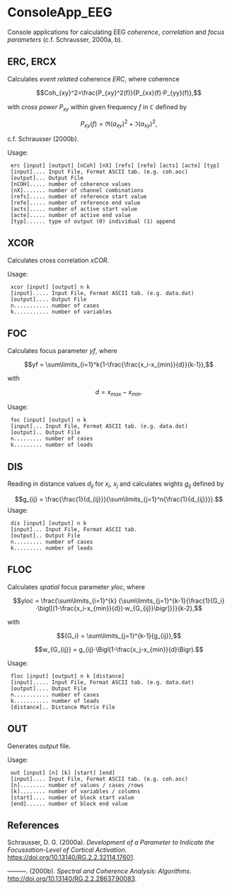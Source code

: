 # ConsoleApp_EEG
Console applications for calculating EEG *coherence*, *correlation* and *focus parameters* (c.f. Schrausser, 2000a, b).


## ERC, ERCX

Calculates *event related* coherence $ERC$, where coherence

$$Coh_{xy}^2=\frac{P_{xy}^2(f)}{P_{xx}(f)⋅P_{yy}(f)},$$

with *cross power* $P_{xy}$ within given frequency $f$ in $\mathbb C$ defined by

$$P_{xy}(f)=\Re (a_{xy})^2+\Im (a_{xy})^2,$$ 

c.f. Schrausser (2000b).

Usage:

     erc [input] [output] [nCoh] [nX] [refs] [refe] [acts] [acte] [typ]
     [input].... Input File, Format ASCII tab. (e.g. coh.asc)
     [output]... Output File
     [nCOH]..... number of coherence values 
     [nX]....... number of channel combinations
     [refs]..... number of reference start value 
     [refe]..... number of reference end value
     [acts]..... number of active start value
     [acte]..... number of active end value
     [typ]...... type of output (0) individual (1) append


## XCOR

Calculates cross correlation $xCOR$.

Usage:

     xcor [input] [output] n k
     [input]..... Input File, Format ASCII tab. (e.g. data.dat)
     [output].... Output File
     n........... number of cases
     k........... number of variables
	

## FOC

Calculates focus parameter $yf$, where

$$yf = \sum\limits_{i=1}^k{1-\frac{\frac{x_i-x_{min}}{d}}{k-1}},$$

with

$$d=x_{max}-x_{min}.$$

Usage: 

     foc [input] [output] n k
     [input]... Input File, Format ASCII tab. (e.g. data.dat)
     [output].. Output File
     n......... number of cases
     k......... number of leads


## DIS

Reading in distance values $d_{ij}$ for $x_i$, $x_j$ and calculates wights $g_{ij}$ defined by

$$g_{ij} = \frac{\frac{1}{d_{ij}}}{\sum\limits_{j=1}^n{\frac{1}{d_{ij}}}}.$$
Usage:

     dis [input] [output] n k
     [input]... Input File, Format ASCII tab. 
     [output].. Output File
     n......... number of cases
     k......... number of leads

## FLOC

Calculates *spatial* focus parameter $yloc$, where

$$yloc = \frac{\sum\limits_{i=1}^{k} {\sum\limits_{j=1}^{k-1}{\frac{1}{G_i}⋅\bigl[(1-\frac{x_i-x_{min}}{d})⋅w_{G_{ij}}\bigr]}}}{k-2},$$

with

$${G_i} = \sum\limits_{j=1}^{k-1}{g_{ij}},$$

$$w_{G_{ij}} = g_{ij}⋅\Bigl(1-\frac{x_j-x_{min}}{d}\Bigr).$$

Usage: 

     floc [input] [output] n k [distance]
     [input]..... Input File, Format ASCII tab. (e.g. data.dat)
     [output].... Output File
     n........... number of cases
     k........... number of leads
     [distance].. Distance Matrix File

## OUT

Generates *output* file.

Usage: 

     out [input] [n] [k] [start] [end] 
     [input].... Input File, Format ASCII tab. (e.g. coh.asc)
     [n]........ number of values / cases /rows
     [k]........ number of variables / columns 
     [start].... number of block start value 
     [end]...... number of block end value


## References

Schrausser, D. G. (2000a). *Development of a Parameter to Indicate the Focussation-Level of Cortical Activation*. https://doi.org/10.13140/RG.2.2.32114.17601.

———. (2000b). *Spectral and Coherence Analysis: Algorithms*. http://doi.org/10.13140/RG.2.2.28637.90083.
